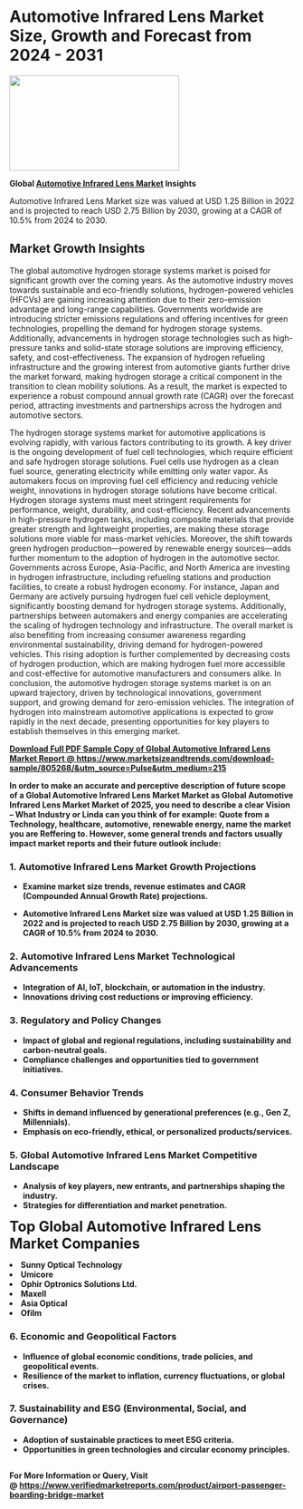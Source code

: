 <H1>Automotive Infrared Lens Market Size, Growth and Forecast from 2024 - 2031</H1><img class="aligncenter size-medium wp-image-584254" src="https://thirdeyenews.in/wp-content/uploads/2024/09/Global-Market-Research-300x168.jpeg" alt="" width="300" height="168" /><p><strong>Global&nbsp;<a href="https://www.marketsizeandtrends.com/download-sample/805268/&amp;utm_source=Pulse&amp;utm_medium=215">Automotive Infrared Lens Market</a> Insights</strong></p><p>Automotive Infrared Lens Market size was valued at USD 1.25 Billion in 2022 and is projected to reach USD 2.75 Billion by 2030, growing at a CAGR of 10.5% from 2024 to 2030.</p><p><h2>Market Growth Insights</h2> <p>The global automotive hydrogen storage systems market is poised for significant growth over the coming years. As the automotive industry moves towards sustainable and eco-friendly solutions, hydrogen-powered vehicles (HFCVs) are gaining increasing attention due to their zero-emission advantage and long-range capabilities. Governments worldwide are introducing stricter emissions regulations and offering incentives for green technologies, propelling the demand for hydrogen storage systems. Additionally, advancements in hydrogen storage technologies such as high-pressure tanks and solid-state storage solutions are improving efficiency, safety, and cost-effectiveness. The expansion of hydrogen refueling infrastructure and the growing interest from automotive giants further drive the market forward, making hydrogen storage a critical component in the transition to clean mobility solutions. As a result, the market is expected to experience a robust compound annual growth rate (CAGR) over the forecast period, attracting investments and partnerships across the hydrogen and automotive sectors.</p> <p><strong><a href="#"></a></strong></p> <p>The hydrogen storage systems market for automotive applications is evolving rapidly, with various factors contributing to its growth. A key driver is the ongoing development of fuel cell technologies, which require efficient and safe hydrogen storage solutions. Fuel cells use hydrogen as a clean fuel source, generating electricity while emitting only water vapor. As automakers focus on improving fuel cell efficiency and reducing vehicle weight, innovations in hydrogen storage solutions have become critical. Hydrogen storage systems must meet stringent requirements for performance, weight, durability, and cost-efficiency. Recent advancements in high-pressure hydrogen tanks, including composite materials that provide greater strength and lightweight properties, are making these storage solutions more viable for mass-market vehicles. Moreover, the shift towards green hydrogen production—powered by renewable energy sources—adds further momentum to the adoption of hydrogen in the automotive sector. Governments across Europe, Asia-Pacific, and North America are investing in hydrogen infrastructure, including refueling stations and production facilities, to create a robust hydrogen economy. For instance, Japan and Germany are actively pursuing hydrogen fuel cell vehicle deployment, significantly boosting demand for hydrogen storage systems. Additionally, partnerships between automakers and energy companies are accelerating the scaling of hydrogen technology and infrastructure. The overall market is also benefiting from increasing consumer awareness regarding environmental sustainability, driving demand for hydrogen-powered vehicles. This rising adoption is further complemented by decreasing costs of hydrogen production, which are making hydrogen fuel more accessible and cost-effective for automotive manufacturers and consumers alike. In conclusion, the automotive hydrogen storage systems market is on an upward trajectory, driven by technological innovations, government support, and growing demand for zero-emission vehicles. The integration of hydrogen into mainstream automotive applications is expected to grow rapidly in the next decade, presenting opportunities for key players to establish themselves in this emerging market.</p> <p><strong><a href="#"></p><p><span class=""><strong>Download Full PDF Sample Copy of Global Automotive Infrared Lens Market Report</strong> @ <a href="https://www.marketsizeandtrends.com/download-sample/805268/&amp;utm_source=Pulse&amp;utm_medium=215" target="_blank">https://www.marketsizeandtrends.com/download-sample/805268/&amp;utm_source=Pulse&amp;utm_medium=215</a></span></p><p>In order to make an accurate and perceptive description of future scope of a Global&nbsp;Automotive Infrared Lens Market Market as Global&nbsp;Automotive Infrared Lens Market Market of 2025, you need to describe a clear Vision &ndash; What Industry or Linda can you think of for example: Quote from a Technology, healthcare, automotive, renewable energy, name the market you are Reffering to. However, some general trends and factors usually impact market reports and their future outlook include:</p><h3>1.&nbsp;<strong>Automotive Infrared Lens Market Growth Projections</strong></h3><ul><li>Examine market size trends, revenue estimates and CAGR (Compounded Annual Growth Rate) projections.</li><li><p>Automotive Infrared Lens Market size was valued at USD 1.25 Billion in 2022 and is projected to reach USD 2.75 Billion by 2030, growing at a CAGR of 10.5% from 2024 to 2030.</p></li></ul><h3>2.&nbsp;<strong>Automotive Infrared Lens Market Technological Advancements</strong></h3><ul><li>Integration of AI, IoT, blockchain, or automation in the industry.</li><li>Innovations driving cost reductions or improving efficiency.</li></ul><h3>3.&nbsp;<strong>Regulatory and Policy Changes</strong></h3><ul><li>Impact of global and regional regulations, including sustainability and carbon-neutral goals.</li><li>Compliance challenges and opportunities tied to government initiatives.</li></ul><h3>4.&nbsp;<strong>Consumer Behavior Trends</strong></h3><ul><li>Shifts in demand influenced by generational preferences (e.g., Gen Z, Millennials).</li><li>Emphasis on eco-friendly, ethical, or personalized products/services.</li></ul><h3>5.&nbsp;<strong>Global Automotive Infrared Lens Market Competitive Landscape</strong></h3><ul><li>Analysis of key players, new entrants, and partnerships shaping the industry.</li><li>Strategies for differentiation and market penetration.</li></ul><p data-pm-slice="1 1 []"><span style="color: inherit; font-family: inherit; font-size: 25px;">Top Global Automotive Infrared Lens Market Companies</span></p><div class="" data-test-id=""><p><li>Sunny Optical Technology</li><li> Umicore</li><li> Ophir Optronics Solutions Ltd.</li><li> Maxell</li><li> Asia Optical</li><li> Ofilm</li></p></div><h3>6.&nbsp;<strong>Economic and Geopolitical Factors</strong></h3><ul><li>Influence of global economic conditions, trade policies, and geopolitical events.</li><li>Resilience of the market to inflation, currency fluctuations, or global crises.</li></ul><h3>7.&nbsp;<strong>Sustainability and ESG (Environmental, Social, and Governance)</strong></h3><ul><li>Adoption of sustainable practices to meet ESG criteria.</li><li>Opportunities in green technologies and circular economy principles.</li></ul><h2><strong style="font-size: 14px;">For More Information or Query, Visit @&nbsp;</strong><a style="background-color: #ffffff; font-size: 14px;" href="https://www.marketsizeandtrends.com/report/automotive-infrared-lens-market/" target="_blank">https://www.verifiedmarketreports.com/product/airport-passenger-boarding-bridge-market</a></h2>
